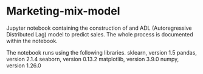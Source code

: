 # Marketing-mix-model

Jupyter notebook containing the construction of and ADL (Autoregressive Distributed Lag) model to predict sales. The whole process is documented within the notebook. 

The notebook runs using the following libraries.
sklearn, version 1.5
pandas, version 2.1.4
seaborn, version 0.13.2
matplotlib, version 3.9.0
numpy, version 1.26.0
 
